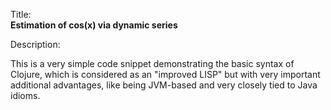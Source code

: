 Title:<br/>
<b>Estimation of cos(x) via dynamic series</b>

Description:<br/>
<p>This is a very simple code snippet demonstrating the basic syntax of Clojure, which is considered as an "improved LISP" but with very important additional advantages, like being JVM-based and very closely tied to Java idioms.
